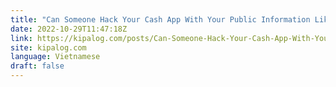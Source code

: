 ```yaml
---
title: "Can Someone Hack Your Cash App With Your Public Information Like Your Name?"
date: 2022-10-29T11:47:18Z
link: https://kipalog.com/posts/Can-Someone-Hack-Your-Cash-App-With-Your-Public-Information-Like-Your-Name?utm_medium=RSS&utm_source=news.12bit.vn
site: kipalog.com
language: Vietnamese
draft: false
---
```

